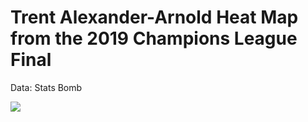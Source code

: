 # Trent Alexander-Arnold Heat Map from the 2019 Champions League Final

Data: Stats Bomb

![](https://github.com/cooperh01/TAA_pass_map/blob/main/Screenshot%202021-02-11%20at%2017.38.53.png)
